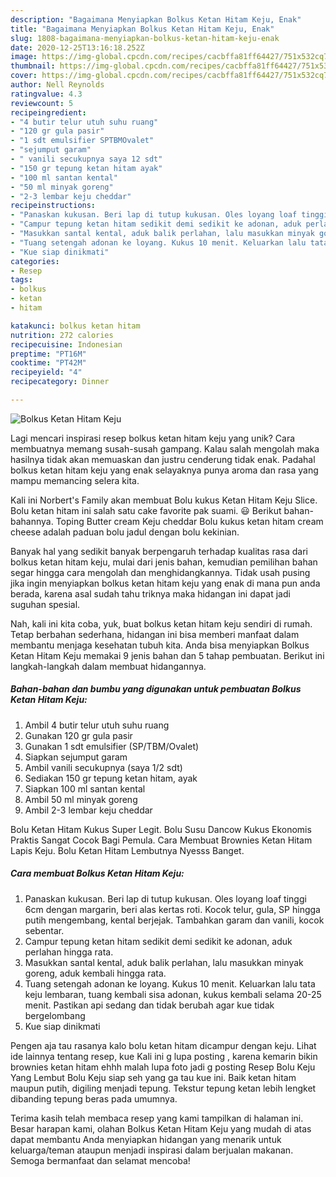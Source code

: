 ```yaml
---
description: "Bagaimana Menyiapkan Bolkus Ketan Hitam Keju, Enak"
title: "Bagaimana Menyiapkan Bolkus Ketan Hitam Keju, Enak"
slug: 1808-bagaimana-menyiapkan-bolkus-ketan-hitam-keju-enak
date: 2020-12-25T13:16:18.252Z
image: https://img-global.cpcdn.com/recipes/cacbffa81ff64427/751x532cq70/bolkus-ketan-hitam-keju-foto-resep-utama.jpg
thumbnail: https://img-global.cpcdn.com/recipes/cacbffa81ff64427/751x532cq70/bolkus-ketan-hitam-keju-foto-resep-utama.jpg
cover: https://img-global.cpcdn.com/recipes/cacbffa81ff64427/751x532cq70/bolkus-ketan-hitam-keju-foto-resep-utama.jpg
author: Nell Reynolds
ratingvalue: 4.3
reviewcount: 5
recipeingredient:
- "4 butir telur utuh suhu ruang"
- "120 gr gula pasir"
- "1 sdt emulsifier SPTBMOvalet"
- "sejumput garam"
- " vanili secukupnya saya 12 sdt"
- "150 gr tepung ketan hitam ayak"
- "100 ml santan kental"
- "50 ml minyak goreng"
- "2-3 lembar keju cheddar"
recipeinstructions:
- "Panaskan kukusan. Beri lap di tutup kukusan. Oles loyang loaf tinggi 6cm dengan margarin, beri alas kertas roti. Kocok telur, gula, SP hingga putih mengembang, kental berjejak. Tambahkan garam dan vanili, kocok sebentar."
- "Campur tepung ketan hitam sedikit demi sedikit ke adonan, aduk perlahan hingga rata."
- "Masukkan santal kental, aduk balik perlahan, lalu masukkan minyak goreng, aduk kembali hingga rata."
- "Tuang setengah adonan ke loyang. Kukus 10 menit. Keluarkan lalu tata keju lembaran, tuang kembali sisa adonan, kukus kembali selama 20-25 menit. Pastikan api sedang dan tidak berubah agar kue tidak bergelombang"
- "Kue siap dinikmati"
categories:
- Resep
tags:
- bolkus
- ketan
- hitam

katakunci: bolkus ketan hitam 
nutrition: 272 calories
recipecuisine: Indonesian
preptime: "PT16M"
cooktime: "PT42M"
recipeyield: "4"
recipecategory: Dinner

---
```



![Bolkus Ketan Hitam Keju](https://img-global.cpcdn.com/recipes/cacbffa81ff64427/751x532cq70/bolkus-ketan-hitam-keju-foto-resep-utama.jpg)

Lagi mencari inspirasi resep bolkus ketan hitam keju yang unik? Cara membuatnya memang susah-susah gampang. Kalau salah mengolah maka hasilnya tidak akan memuaskan dan justru cenderung tidak enak. Padahal bolkus ketan hitam keju yang enak selayaknya punya aroma dan rasa yang mampu memancing selera kita.

Kali ini Norbert&#39;s Family akan membuat Bolu kukus Ketan Hitam Keju Slice. Bolu ketan hitam ini salah satu cake favorite pak suami. 😃 Berikut bahan-bahannya. Toping Butter cream Keju cheddar Bolu kukus ketan hitam cream cheese adalah paduan bolu jadul dengan bolu kekinian.

Banyak hal yang sedikit banyak berpengaruh terhadap kualitas rasa dari bolkus ketan hitam keju, mulai dari jenis bahan, kemudian pemilihan bahan segar hingga cara mengolah dan menghidangkannya. Tidak usah pusing jika ingin menyiapkan bolkus ketan hitam keju yang enak di mana pun anda berada, karena asal sudah tahu triknya maka hidangan ini dapat jadi suguhan spesial.


Nah, kali ini kita coba, yuk, buat bolkus ketan hitam keju sendiri di rumah. Tetap berbahan sederhana, hidangan ini bisa memberi manfaat dalam membantu menjaga kesehatan tubuh kita. Anda bisa menyiapkan Bolkus Ketan Hitam Keju memakai 9 jenis bahan dan 5 tahap pembuatan. Berikut ini langkah-langkah dalam membuat hidangannya.

<!--inarticleads1-->

##### Bahan-bahan dan bumbu yang digunakan untuk pembuatan Bolkus Ketan Hitam Keju:

1. Ambil 4 butir telur utuh suhu ruang
1. Gunakan 120 gr gula pasir
1. Gunakan 1 sdt emulsifier (SP/TBM/Ovalet)
1. Siapkan sejumput garam
1. Ambil  vanili secukupnya (saya 1/2 sdt)
1. Sediakan 150 gr tepung ketan hitam, ayak
1. Siapkan 100 ml santan kental
1. Ambil 50 ml minyak goreng
1. Ambil 2-3 lembar keju cheddar


Bolu Ketan Hitam Kukus Super Legit. Bolu Susu Dancow Kukus Ekonomis Praktis Sangat Cocok Bagi Pemula. Cara Membuat Brownies Ketan Hitam Lapis Keju. Bolu Ketan Hitam Lembutnya Nyesss Banget. 

<!--inarticleads2-->

##### Cara membuat Bolkus Ketan Hitam Keju:

1. Panaskan kukusan. Beri lap di tutup kukusan. Oles loyang loaf tinggi 6cm dengan margarin, beri alas kertas roti. Kocok telur, gula, SP hingga putih mengembang, kental berjejak. Tambahkan garam dan vanili, kocok sebentar.
1. Campur tepung ketan hitam sedikit demi sedikit ke adonan, aduk perlahan hingga rata.
1. Masukkan santal kental, aduk balik perlahan, lalu masukkan minyak goreng, aduk kembali hingga rata.
1. Tuang setengah adonan ke loyang. Kukus 10 menit. Keluarkan lalu tata keju lembaran, tuang kembali sisa adonan, kukus kembali selama 20-25 menit. Pastikan api sedang dan tidak berubah agar kue tidak bergelombang
1. Kue siap dinikmati


Pengen aja tau rasanya kalo bolu ketan hitam dicampur dengan keju. Lihat ide lainnya tentang resep, kue Kali ini g lupa posting , karena kemarin bikin brownies ketan hitam ehhh malah lupa foto jadi g posting Resep Bolu Keju Yang Lembut Bolu Keju siap seh yang ga tau kue ini. Baik ketan hitam maupun putih, digiling menjadi tepung. Tekstur tepung ketan lebih lengket dibanding tepung beras pada umumnya. 

Terima kasih telah membaca resep yang kami tampilkan di halaman ini. Besar harapan kami, olahan Bolkus Ketan Hitam Keju yang mudah di atas dapat membantu Anda menyiapkan hidangan yang menarik untuk keluarga/teman ataupun menjadi inspirasi dalam berjualan makanan. Semoga bermanfaat dan selamat mencoba!
